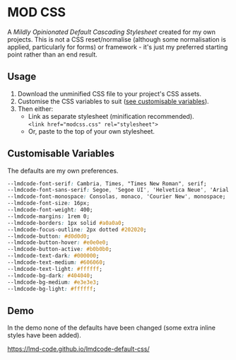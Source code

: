 # MOD CSS

A *Mildly Opinionated Default Cascading Stylesheet* created for my own projects. This is not a CSS reset/normalise (although some normalisation is applied, particularly for forms) or framework - it's just my preferred starting point rather than an end result.

## Usage

1. Download the unminified CSS file to your project's CSS assets.
2. Customise the CSS variables to suit ([see customisable variables](#customisable-variables)).
3. Then either:
    - Link as separate stylesheet (minification recommended).\
    `<link href="modcss.css" rel="stylesheet">`
    - Or, paste to the top of your own stylesheet.

## Customisable Variables

The defaults are my own preferences.

```css
--lmdcode-font-serif: Cambria, Times, "Times New Roman", serif;
--lmdcode-font-sans-serif: Segoe, 'Segoe UI', 'Helvetica Neue', 'Arial Nova', Helvetica, Arial, sans-serif; 
--lmdcode-font-monospace: Consolas, monaco, 'Courier New', monospace;
--lmdcode-font-size: 16px;
--lmdcode-font-weight: 400;
--lmdcode-margins: 1rem 0;
--lmdcode-borders: 1px solid #a0a0a0;
--lmdcode-focus-outline: 2px dotted #202020;
--lmdcode-button: #d0d0d0;
--lmdcode-button-hover: #e0e0e0;
--lmdcode-button-active: #b0b0b0;
--lmdcode-text-dark: #000000;
--lmdcode-text-medium: #606060;
--lmdcode-text-light: #ffffff;
--lmdcode-bg-dark: #404040;
--lmdcode-bg-medium: #e3e3e3;
--lmdcode-bg-light: #ffffff;
```

## Demo

In the demo none of the defaults have been changed (some extra inline styles have been added).

<https://lmd-code.github.io/lmdcode-default-css/>
